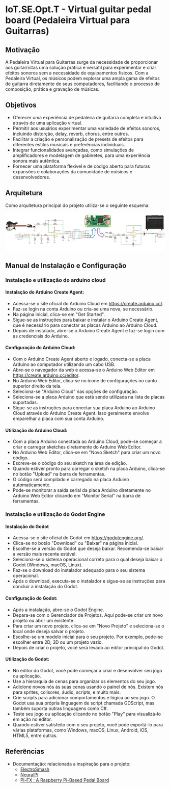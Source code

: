 # IoT.SE.Opt.T - Virtual guitar pedal board (Pedaleira Virtual para Guitarras)

## Motivação

A Pedaleira Virtual para Guitarras surge da necessidade de proporcionar aos guitarristas uma solução prática e versátil para experimentar e criar efeitos sonoros sem a necessidade de equipamentos físicos. Com a Pedaleira Virtual, os músicos podem explorar uma ampla gama de efeitos de guitarra diretamente de seus computadores, facilitando o processo de composição, prática e gravação de músicas.

## Objetivos

- Oferecer uma experiência de pedaleira de guitarra completa e intuitiva através de uma aplicação virtual.
- Permitir aos usuários experimentar uma variedade de efeitos sonoros, incluindo distorção, delay, reverb, chorus, entre outros.
- Facilitar a criação e personalização de presets de efeitos para diferentes estilos musicais e preferências individuais.
- Integrar funcionalidades avançadas, como simulações de amplificadores e modelagem de gabinetes, para uma experiência sonora mais autêntica.
- Fornecer uma plataforma flexível e de código aberto para futuras expansões e colaborações da comunidade de músicos e desenvolvedores.

## Arquitetura

Como arquitetura principal do projeto utiliza-se o seguinte esquema:

![Arquitetura](images/MainCircuit.png)

## Manual de Instalação e Configuração

### Instalação e utilização do arduino cloud

#### Instalação do Arduino Create Agent:

- Acessa-se o site oficial do Arduino Cloud em https://create.arduino.cc/.
- Faz-se login na conta Arduino ou cria-se uma nova, se necessário.
- Na página inicial, clica-se em "Get Started".
- Sigue-se as instruções para baixar e instalar o Arduino Create Agent, que é necessário para conectar as placas Arduino ao Arduino Cloud.
- Depois de instalado, abre-se o Arduino Create Agent e faz-se login com as credenciais do Arduino.

#### Configuração do Arduino Cloud:

- Com o Arduino Create Agent aberto e logado, conecta-se a placa Arduino ao computador utilizando um cabo USB.
- Abre-se o navegador da web e acessa-se o Arduino Web Editor em https://create.arduino.cc/editor.
- No Arduino Web Editor, clica-se no ícone de configurações no canto superior direito da tela.
- Seleciona-se "Arduino Cloud" nas opções de configuração.
- Seleciona-se a placa Arduino que está sendo utilizada na lista de placas suportadas.
- Sigue-se as instruções para conectar sua placa Arduino ao Arduino Cloud através do Arduino Create Agent. Isso geralmente envolve emparelhar a placa com sua conta Arduino.

#### Utilização do Arduino Cloud:
- Com a placa Arduino conectada ao Arduino Cloud, pode-se começar a criar e carregar sketches diretamente do Arduino Web Editor.
- No Arduino Web Editor, clica-se em "Novo Sketch" para criar um novo código.
- Escreve-se o código do seu sketch na área de edição.
- Quando estiver pronto para carregar o sketch na placa Arduino, clica-se no botão "Upload" na barra de ferramentas.
- O código será compilado e carregado na placa Arduino automaticamente.
- Pode-se monitorar a saída serial da placa Arduino diretamente no Arduino Web Editor clicando em "Monitor Serial" na barra de ferramentas.

### Instalação e utilização do Godot Engine

#### Instalação do Godot

- Acessa-se o site oficial do Godot em https://godotengine.org/.
- Clica-se no botão "Download" ou "Baixar" na página inicial.
- Escolhe-se a versão do Godot que deseja baixar. Recomenda-se baixar a versão mais recente estável.
- Seleciona-se o sistema operacional correto para o qual deseja baixar o Godot (Windows, macOS, Linux).
- Faz-se o download do instalador adequado para o seu sistema operacional.
- Após o download, executa-se o instalador e sigue-se as instruções para concluir a instalação do Godot.

#### Configuração do Godot:

- Após a instalação, abre-se o Godot Engine.
- Depara-se com o Gerenciador de Projetos. Aqui pode-se criar um novo projeto ou abrir um existente.
- Para criar um novo projeto, clica-se em "Novo Projeto" e seleciona-se o local onde deseja salvar o projeto.
- Escolhe-se um modelo inicial para o seu projeto. Por exemplo, pode-se escolher entre 2D, 3D ou um projeto vazio.
- Depois de criar o projeto, você será levado ao editor principal do Godot.

#### Utilização do Godot:

- No editor do Godot, você pode começar a criar e desenvolver seu jogo ou aplicação.
- Use a hierarquia de cenas para organizar os elementos do seu jogo.
- Adicione novos nós às suas cenas usando o painel de nós. Existem nós para sprites, colisores, áudio, scripts, e muito mais.
- Crie scripts para adicionar comportamentos e lógica ao seu jogo. O Godot usa sua própria linguagem de script chamada GDScript, mas também suporta outras linguagens como C#.
- Teste seu jogo ou aplicação clicando no botão "Play" para visualizá-lo em ação no editor.
- Quando estiver satisfeito com o seu projeto, você pode exportá-lo para várias plataformas, como Windows, macOS, Linux, Android, iOS, HTML5, entre outras.


## Referências

- Documentação: relacionada a inspiração para o projeto:
  - [ElectroSmash](https://www.electrosmash.com/pedal-pi)
  - [NeuralPi](https://github.com/GuitarML/NeuralPi)
  - [Pi-FX : A Raspberry Pi-Based Pedal Board](https://tibbbz.medium.com/guitarix-the-pi-dle-board-8d6298ca8e42)
